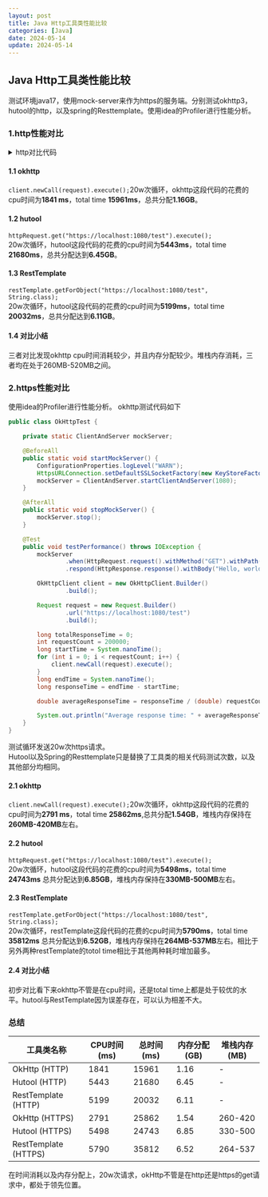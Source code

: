 ```yaml
---
layout: post
title: Java Http工具类性能比较
categories: [Java]
date: 2024-05-14
update: 2024-05-14
---
```




## Java Http工具类性能比较 
测试环境java17，使用mock-server来作为https的服务端。分别测试okhttp3，hutool的http，以及spring的Resttemplate。使用idea的Profiler进行性能分析。

### 1.http性能对比
<details close>
<summary>http对比代码</summary>

```java
public class HttpUtilsTest {
    private static ClientAndServer mockServer;
    SimpleClientHttpRequestFactory requestFactory = new SimpleClientHttpRequestFactory();
    RestTemplate restTemplate = new RestTemplate(requestFactory);

    private static final int REQUEST_COUNT = 200000;

    @BeforeAll
    public static void startMockServer() {
        ConfigurationProperties.logLevel("WARN");
        mockServer = ClientAndServer.startClientAndServer(1080);
    }

    @AfterAll
    public static void stopMockServer() {
        mockServer.stop();
    }

    @Test
    public void testHutoolHttp() {
        mockServer
                .when(org.mockserver.model.HttpRequest.request().withMethod("GET").withPath("/test"))
                .respond(HttpResponse.response().withBody("Hello, world!"));

        int requestCount = REQUEST_COUNT;
        long startTime = System.nanoTime();
        for (int i = 0; i < requestCount; i++) {
            HttpRequest.get("http://localhost:1080/test").execute();
        }
        long endTime = System.nanoTime();
        long responseTime = endTime - startTime;

        double averageResponseTime = responseTime / (double) requestCount;

        System.out.println("Average response time: " + averageResponseTime + " ns");
    }
    @Test
    public void testOKHttp() throws IOException {
        mockServer
                .when(org.mockserver.model.HttpRequest.request().withMethod("GET").withPath("/test"))
                .respond(HttpResponse.response().withBody("Hello, world!"));

        OkHttpClient client = new OkHttpClient.Builder()
                .build();

        Request request = new Request.Builder()
                .url("http://localhost:1080/test")
                .build();

        int requestCount = REQUEST_COUNT;
        long startTime = System.nanoTime();
        for (int i = 0; i < requestCount; i++) {
            okhttp3.Response response = client.newCall(request).execute();
            response.body().close(); // 关闭响应体
        }
        long endTime = System.nanoTime();
        long responseTime = endTime - startTime;

        double averageResponseTime = responseTime / (double) requestCount;

        System.out.println("Average response time: " + averageResponseTime + " ns");
    }
    @Test
    public void testRestTemplate() {
        mockServer
                .when(org.mockserver.model.HttpRequest.request().withMethod("GET").withPath("/test"))
                .respond(HttpResponse.response().withBody("Hello, world!"));

        long startTime = System.nanoTime();
        for (int i = 0; i < REQUEST_COUNT; i++) {
            restTemplate.getForObject("http://localhost:1080/test", String.class);
        }
        long endTime = System.nanoTime();
        long responseTime = endTime - startTime;

        double averageResponseTime = responseTime / (double) REQUEST_COUNT;

        System.out.println("Average response time: " + averageResponseTime + " ns");
    }
}
```
</details>

#### 1.1 okhttp

``client.newCall(request).execute();``20w次循环，okhttp这段代码的花费的cpu时间为**1841 ms**，total time **15961ms**，总共分配**1.16GB**。

#### 1.2 hutool
``httpRequest.get("https://localhost:1080/test").execute();``  
20w次循环，hutool这段代码的花费的cpu时间为**5443ms**，total time **21680ms**，总共分配达到**6.45GB**。

#### 1.3 RestTemplate
``restTemplate.getForObject("https://localhost:1080/test", String.class);``  
20w次循环，hutool这段代码的花费的cpu时间为**5199ms**，total time **20032ms**，总共分配达到**6.11GB**。
#### 1.4 对比小结
三者对比发现okhttp cpu时间消耗较少，并且内存分配较少。堆栈内存消耗，三者均在处于260MB-520MB之间。

### 2.https性能对比
使用idea的Profiler进行性能分析。
okhttp测试代码如下
```java
public class OkHttpTest {

    private static ClientAndServer mockServer;

    @BeforeAll
    public static void startMockServer() {
        ConfigurationProperties.logLevel("WARN");
        HttpsURLConnection.setDefaultSSLSocketFactory(new KeyStoreFactory(new MockServerLogger()).sslContext().getSocketFactory());
        mockServer = ClientAndServer.startClientAndServer(1080);
    }

    @AfterAll
    public static void stopMockServer() {
        mockServer.stop();
    }

    @Test
    public void testPerformance() throws IOException {
        mockServer
                .when(HttpRequest.request().withMethod("GET").withPath("/test"))
                .respond(HttpResponse.response().withBody("Hello, world!"));

        OkHttpClient client = new OkHttpClient.Builder()
                .build();

        Request request = new Request.Builder()
                .url("https://localhost:1080/test")
                .build();

        long totalResponseTime = 0;
        int requestCount = 200000;
        long startTime = System.nanoTime();
        for (int i = 0; i < requestCount; i++) {
            client.newCall(request).execute();
        }
        long endTime = System.nanoTime();
        long responseTime = endTime - startTime;

        double averageResponseTime = responseTime / (double) requestCount;

        System.out.println("Average response time: " + averageResponseTime + " ns");
    }
}
```
测试循环发送20w次https请求。  
Hutool以及Spring的Resttemplate只是替换了工具类的相关代码测试次数，以及其他部分均相同。

#### 2.1 okhttp

``client.newCall(request).execute();``20w次循环，okhttp这段代码的花费的cpu时间为**2791 ms**，total time **25862ms**,总共分配**1.54GB**，堆栈内存保持在**260MB-420MB**左右。

#### 2.2 hutool
``httpRequest.get("https://localhost:1080/test").execute();``  
20w次循环，hutool这段代码的花费的cpu时间为**5498ms**，total time **24743ms**
总共分配达到**6.85GB**，堆栈内存保持在**330MB-500MB**左右。

#### 2.3 RestTemplate
``restTemplate.getForObject("https://localhost:1080/test", String.class);``  
20w次循环，restTemplate这段代码的花费的cpu时间为**5790ms**，total time **35812ms**
总共分配达到**6.52GB**，堆栈内存保持在**264MB-537MB**左右。相比于另外两种restTemplate的totol time相比于其他两种耗时增加最多。

#### 2.4 对比小结
初步对比看下来okhttp不管是在cpu时间，还是total time上都是处于较优的水平。hutool与RestTemplate因为误差存在，可以认为相差不大。

### 总结

| 工具类名称 | CPU时间 (ms) | 总时间 (ms) | 内存分配 (GB) | 堆栈内存 (MB) |
| --- | --- | --- | --- | --- |
| OkHttp (HTTP) | 1841 | 15961 | 1.16 | - |
| Hutool (HTTP) | 5443 | 21680 | 6.45 | - |
| RestTemplate (HTTP) | 5199 | 20032 | 6.11 | - |
| OkHttp (HTTPS) | 2791 | 25862 | 1.54 | 260-420 |
| Hutool (HTTPS) | 5498 | 24743 | 6.85 | 330-500 |
| RestTemplate (HTTPS) | 5790 | 35812 | 6.52 | 264-537 |

在时间消耗以及内存分配上，20w次请求，okHttp不管是在http还是https的get请求中，都处于领先位置。